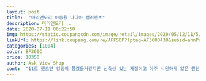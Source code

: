```yaml
---
layout: post 
title:  "마리앤모리 아동용 나디아 컬러팬츠" 
description: 마리앤모리 ..
date: 2020-07-11 06:22:50 
img: https://static.coupangcdn.com/image/retail/images/2020/05/12/11/5/75e98524-1496-400c-ab14-6073abbac5bd.jpg 
linkUrl: https://link.coupang.com/re/AFFSDP?lptag=AF3600438&subid=ahnPublicAsk&pageKey=1582766397&itemId=2705671412&vendorItemId=70695973979&traceid=V0-113-df8ab6963d0fa8ca 
categories: [1004] 
color: BF360C 
price: 10350 
author: Ask View Shop 
cont:  "11호 했으면 엉덩이 쫑겼을거같지만 신축성 있는 재질이고 아주 시원하게 얇은 원단은 아니지만 탄탄한 편입니다<br/>13호 했는데 바로 위 사이즈 15호? 해도 좋았을것 같아요<br/>그리고 보통 여름은 길이가 짧아서 두해도 넘겨서 입히죠<br/>남아 입히려고 샀는데 찰떡이예요<br/>네온색 너무 예뻐요<br/>반바지 디자인도  깔끔하고  이쁘네요!!^^<br/>사이즈표에 나온 아니 스펙보다 두사이즈 업 추천드려요<br/>아마 한사이즈 업 하시면 딱 맞네 하실수도.<br/>.<br/><br/>아이 키는 107에 몸무게 19 나가요<br/>제가 유색은 가끔 포인트로 입히고 거의 채도가 낮은걸 입히는데 이건 짠 하고 예뻐요<br/>허리가 적당히 밴드가 있어서 쫑기진 않아요<br/>" 
---
```

